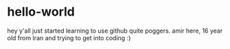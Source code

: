 # hello-world
hey y'all just started learning to use github quite poggers.
amir here, 16 year old from Iran and trying to get into coding :)
